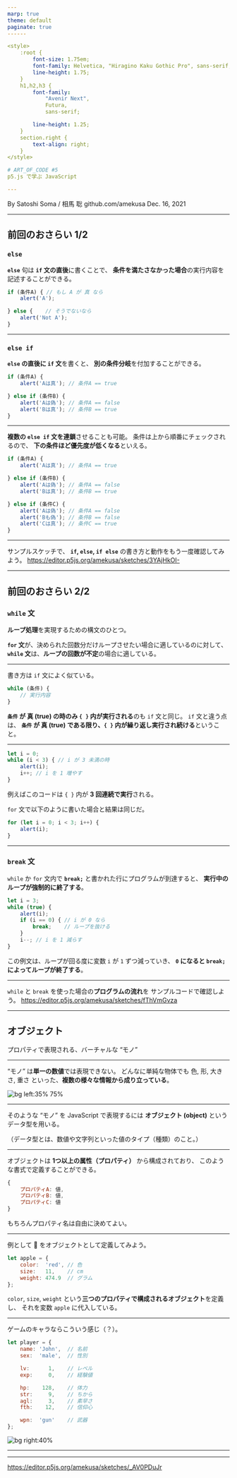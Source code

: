 ```yaml
---
marp: true
theme: default
paginate: true
------

<style>
    :root {
        font-size: 1.75em;
        font-family: Helvetica, "Hiragino Kaku Gothic Pro", sans-serif;
        line-height: 1.75;
    }
    h1,h2,h3 {
        font-family:
            "Avenir Next",
            Futura,
            sans-serif;

        line-height: 1.25;
    }
    section.right {
        text-align: right;
    }
</style>

# ART_OF_CODE #5
p5.js で学ぶ JavaScript

---
```


<!-- class: right -->

By Satoshi Soma / 相馬 聡
github.com/amekusa
Dec. 16, 2021

---

<!-- class: left -->

## 前回のおさらい 1/2

### `else`
**`else`** 句は **`if` 文の直後**に書くことで、
**条件を満たさなかった場合**の実行内容を記述することができる。

```js
if (条件A) { // もし A が 真 なら
    alert('A');

} else {    // そうでないなら
    alert('Not A');
}
```

---

### `else if`
**`else` の直後に `if` 文**を書くと、
**別の条件分岐**を付加することができる。

```js
if (条件A) {
    alert('Aは真'); // 条件A == true

} else if (条件B) {
    alert('Aは偽'); // 条件A == false
    alert('Bは真'); // 条件B == true
}
```

---

**複数の `else if` 文を連鎖**させることも可能。
条件は上から順番にチェックされるので、
**下の条件ほど優先度が低くなる**といえる。

```js
if (条件A) {
    alert('Aは真'); // 条件A == true

} else if (条件B) {
    alert('Aは偽'); // 条件A == false
    alert('Bは真'); // 条件B == true

} else if (条件C) {
    alert('Aは偽'); // 条件A == false
    alert('Bも偽'); // 条件B == false
    alert('Cは真'); // 条件C == true
}
```

---

サンプルスケッチで、
**`if`, `else`, `if else`** の書き方と動作をもう一度確認してみよう。
https://editor.p5js.org/amekusa/sketches/3YAjHkOI-

---

## 前回のおさらい 2/2

### `while` 文
**ループ処理**を実現するための構文のひとつ。

**`for` 文**が、決められた回数分だけループさせたい場合に適しているのに対して、
**`while` 文**は、**ループの回数が不定**の場合に適している。

---

書き方は `if` 文によく似ている。
```js
while (条件) {
    // 実行内容
}
```

**`条件` が 真 (true) の時のみ `{ }` 内が実行される**のも `if` 文と同じ。
`if` 文と違う点は、
**`条件` が 真 (true) である限り、`{ }` 内が繰り返し実行され続ける**ということ。

---

```js
let i = 0;
while (i < 3) { // i が 3 未満の時
    alert(i);
    i++; // i を 1 増やす
}
```

例えばこのコードは `{ }` 内が **3 回連続で実行**される。

`for` 文で以下のように書いた場合と結果は同じだ。

```js
for (let i = 0; i < 3; i++) {
    alert(i);
}
```

---

### `break` 文
`while` か `for` 文内で **`break;`** と書かれた行にプログラムが到達すると、
**実行中のループが強制的に終了する**。

```js
let i = 3;
while (true) {
    alert(i);
    if (i == 0) { // i が 0 なら
        break;    // ループを抜ける
    }
    i--; // i を 1 減らす
}
```

この例文は、ループが回る度に変数 `i` が `1` ずつ減っていき、
**`0` になると `break;` によってループが終了する**。

---

`while` と `break` を使った場合の**プログラムの流れ**を
サンプルコードで確認しよう。
https://editor.p5js.org/amekusa/sketches/fThVmGvza

---

## オブジェクト
プロパティで表現される、バーチャルな “モノ”

---

“モノ” は**単一の数値**では表現できない。
どんなに単純な物体でも
色, 形, 大きさ, 重さ
といった、**複数の様々な情報から成り立っている**。

![bg left:35% 75%](apple.png)

---

そのような “モノ” を JavaScript で表現するには
**オブジェクト (object)** というデータ型を用いる。

（データ型とは、数値や文字列といった値のタイプ（種類）のこと。）

---

オブジェクトは **1つ以上の属性（プロパティ）** から構成されており、
このような書式で定義することができる。

```js
{
    プロパティA: 値,
    プロパティB: 値,
    プロパティC: 値
}
```

もちろんプロパティ名は自由に決めてよい。

---

例として :apple: をオブジェクトとして定義してみよう。

```js
let apple = {
    color:  'red', // 色
    size:   11,    // cm
    weight: 474.9  // グラム
};
```

`color`, `size`, `weight` という**三つのプロパティで構成されるオブジェクト**を定義し、
それを変数 `apple` に代入している。

---

ゲームのキャラならこういう感じ（？）。

```js
let player = {
    name: 'John',  // 名前
    sex:  'male',  // 性別

    lv:      1,    // レベル
    exp:     0,    // 経験値

    hp:    128,    // 体力
    str:     9,    // ちから
    agl:     3,    // 素早さ
    fth:    12,    // 信仰心

    wpn:  'gun'    // 武器
};
```

![bg right:40%](knight.png)

---



---

https://editor.p5js.org/amekusa/sketches/_AV0PDuJr